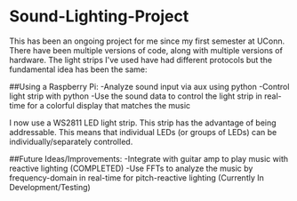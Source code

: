 # Sound-Lighting-Project

This has been an ongoing project for me since my first semester at UConn. There have been multiple versions of code, along with multiple versions of hardware. The light strips I've used have had different protocols but the fundamental idea has been the same:

##Using a Raspberry Pi:
  -Analyze sound input via aux using python
  -Control light strip with python
  -Use the sound data to control the light strip in real-time for a colorful display that matches the music
  
I now use a WS2811 LED light strip. This strip has the advantage of being addressable. This means that individual LEDs (or groups of LEDs) can be individually/separately controlled.

##Future Ideas/Improvements:
  -Integrate with guitar amp to play music with reactive lighting (COMPLETED)
  -Use FFTs to analyze the music by frequency-domain in real-time for pitch-reactive lighting (Currently In Development/Testing)
